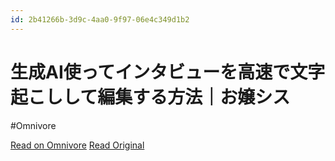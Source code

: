 ```yaml
---
id: 2b41266b-3d9c-4aa0-9f97-06e4c349d1b2
---
```


# 生成AI使ってインタビューを高速で文字起こしして編集する方法｜お嬢シス
#Omnivore

[Read on Omnivore](https://omnivore.app/me/https-note-com-systemojo-n-n-4167-d-1-d-54739-1920d7e0b56)
[Read Original](https://note.com/systemojo/n/n4167d1d54739)


